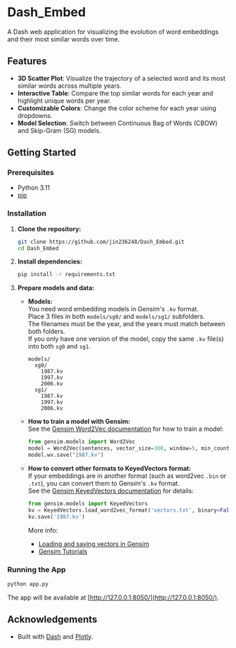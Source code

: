 # Dash_Embed

A Dash web application for visualizing the evolution of word embeddings and their most similar words over time.

## Features

- **3D Scatter Plot**: Visualize the trajectory of a selected word and its most similar words across multiple years.
- **Interactive Table**: Compare the top similar words for each year and highlight unique words per year.
- **Customizable Colors**: Change the color scheme for each year using dropdowns.
- **Model Selection**: Switch between Continuous Bag of Words (CBOW) and Skip-Gram (SG) models.

## Getting Started

### Prerequisites

- Python 3.11
- [pip](https://pip.pypa.io/en/stable/)

### Installation

1. **Clone the repository:**
    ```bash
    git clone https://github.com/jin236248/Dash_Embed.git
    cd Dash_Embed
    ```

2. **Install dependencies:**
    ```bash
    pip install -r requirements.txt
    ```

3. **Prepare models and data:**

    - **Models:**  
      You need word embedding models in Gensim's `.kv` format.  
      Place 3 files in both `models/sg0/` and `models/sg1/` subfolders.  
      The filenames must be the year, and the years must match between both folders.  
      If you only have one version of the model, copy the same `.kv` file(s) into both `sg0` and `sg1`.

      ```
      models/
        sg0/
          1987.kv
          1997.kv
          2006.kv
        sg1/
          1987.kv
          1997.kv
          2006.kv
      ```

    - **How to train a model with Gensim:**  
      See the [Gensim Word2Vec documentation](https://radimrehurek.com/gensim/models/word2vec.html) for how to train a model:
      ```python
      from gensim.models import Word2Vec
      model = Word2Vec(sentences, vector_size=300, window=5, min_count=1, workers=4)
      model.wv.save("1987.kv")
      ```

    - **How to convert other formats to KeyedVectors format:**  
      If your embeddings are in another format (such as word2vec `.bin` or `.txt`), you can convert them to Gensim's `.kv` format.  
      See the [Gensim KeyedVectors documentation](https://radimrehurek.com/gensim/models/keyedvectors.html#loading-and-saving-vectors) for details:
      ```python
      from gensim.models import KeyedVectors
      kv = KeyedVectors.load_word2vec_format('vectors.txt', binary=False)
      kv.save('1987.kv')
      ```

      More info:  
      - [Loading and saving vectors in Gensim](https://radimrehurek.com/gensim/models/keyedvectors.html#loading-and-saving-vectors)
      - [Gensim Tutorials](https://radimrehurek.com/gensim/auto_examples/tutorials/run_word2vec.html)

### Running the App

```bash
python app.py
```

The app will be available at [http://127.0.0.1:8050/](http://127.0.0.1:8050/).

## Acknowledgements

- Built with [Dash](https://dash.plotly.com/) and [Plotly](https://plotly.com/python/).